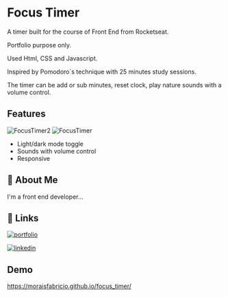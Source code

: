 
# Focus Timer

A timer built for the course of Front End from Rocketseat.

Portfolio purpose only.

Used Html, CSS and Javascript.

Inspired by Pomodoro´s technique with 25 minutes study sessions.

The timer can be add or sub minutes, reset clock, play nature sounds with a volume control.

## Features
![FocusTimer2](https://user-images.githubusercontent.com/101112203/197348681-9ea054ff-b44b-4c4d-b954-45bebb5086b5.jpg)
![FocusTimer](https://user-images.githubusercontent.com/101112203/197348638-1899d614-3799-4818-9341-455311baa7b2.jpg)

- Light/dark mode toggle
- Sounds with volume control
- Responsive


## 🚀 About Me
I'm a front end developer...


## 🔗 Links
[![portfolio](https://img.shields.io/badge/my_portfolio-000?style=for-the-badge&logo=ko-fi&logoColor=white)](https://katherineoelsner.com/)

[![linkedin](https://img.shields.io/badge/linkedin-0A66C2?style=for-the-badge&logo=linkedin&logoColor=white)](https://www.linkedin.com/in/fabriciolnm/)


## Demo

https://moraisfabricio.github.io/focus_timer/



